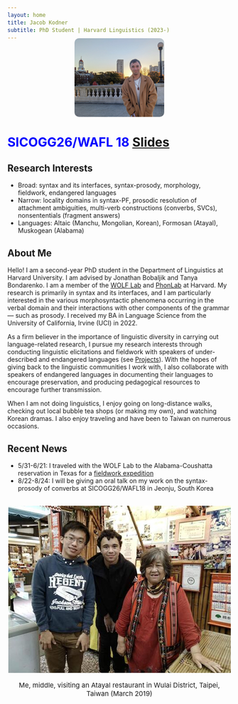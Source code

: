 ```yaml
---
layout: home
title: Jacob Kodner
subtitle: PhD Student | Harvard Linguistics (2023-)
---
```

<!-- 
cd C:\Users\Jacob\jkodner18.github.io
bundle exec jekyll serve 
 -->
<img style="margin-top: -20px; display: block; margin-left: auto; margin-right: auto; width: 40%; height: 40%; border-radius: 10px" src="/assets/img/avatar-icon.jpg">

<h1 style="color: blue">SICOGG26/WAFL 18 <a href="https://docs.google.com/presentation/d/16d2Id3_yEVFekCqgVcQmSub9eklmvzFMMpazMn47mK8/edit?usp=sharing">Slides</a></h1>

## Research Interests
* Broad: syntax and its interfaces, syntax-prosody, morphology, fieldwork, endangered languages 
* Narrow: locality domains in syntax-PF, prosodic resolution of attachment ambiguities, multi-verb constructions (converbs, SVCs), nonsententials (fragment answers)
* Languages: Altaic (Manchu, Mongolian, Korean), Formosan (Atayal), Muskogean (Alabama)


## About Me

Hello! I am a second-year PhD student in the Department of Linguistics at Harvard University. I am advised by Jonathan Bobaljik and Tanya Bondarenko. I am a member of the [WOLF Lab](https://fieldlinguistics.github.io/) and [PhonLab](https://sites.harvard.edu/phonlab/people/) at Harvard. My research is primarily in syntax and its interfaces, and I am particularly interested in the various morphosyntactic phenomena occurring in the verbal domain and their interactions with other components of the grammar — such as prosody. I received my BA in Language Science from the University of California, Irvine (UCI) in 2022. 

As a firm believer in the importance of linguistic diversity in carrying out language-related research, I pursue my research interests through conducting linguistic elicitations and fieldwork with speakers of under-described and endangered languages (see [Projects](/projects)). With the hopes of giving back to the linguistic communities I work with, I also collaborate with speakers of endangered languages in documenting their languages to encourage preservation, and producing pedagogical resources to encourage further transmission.


When I am not doing linguistics, I enjoy going on long-distance walks, checking out local bubble tea shops (or making my own), and watching Korean dramas. I also enjoy traveling and have been to Taiwan on numerous occasions.

## Recent News
* 5/31-6/21: I traveled with the WOLF Lab to the Alabama-Coushatta reservation in Texas for a [fieldwork expedition](https://www.thecrimson.com/article/2024/3/2/alabama-language-project/)
* 8/22-8/24: I will be giving an oral talk on my work on the syntax-prosody of converbs at SICOGG26/WAFL18 in Jeonju, South Korea

<center>
<br>
<img src="/assets/img/Wulai.jpg">
<p style="font-size: 15px">Me, middle, visiting an Atayal restaurant in Wulai District, Taipei, Taiwan (March 2019)</p>
</center>

